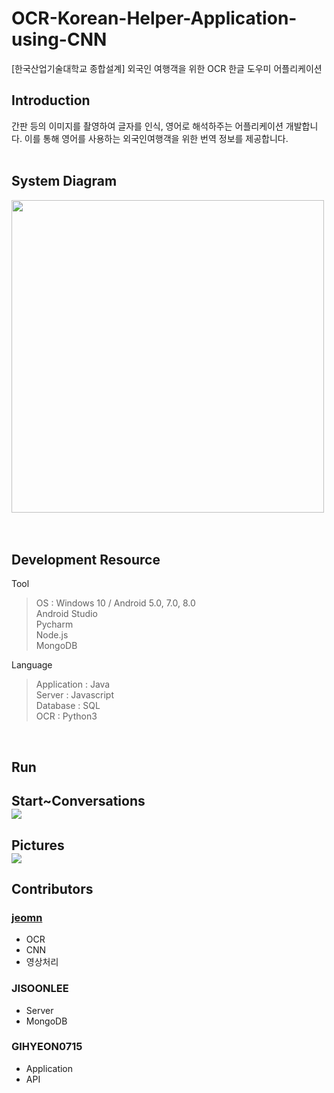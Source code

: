 # OCR-Korean-Helper-Application-using-CNN
[한국산업기술대학교 종합설계] 외국인 여행객을 위한 OCR 한글 도우미 어플리케이션

## Introduction
 간판 등의 이미지를 촬영하여 글자를 인식, 영어로 해석하주는 어플리케이션 개발합니다. 이를 통해 영어를 사용하는 외국인여행객을 위한 번역 정보를 제공합니다.
 <br>
 <br>
## System Diagram
<img width = 500 src=https://user-images.githubusercontent.com/46081831/104265753-a2bb1600-54d1-11eb-81a8-bd8d86efc1dc.png> <br>
<br>
<br>

## Development Resource
Tool <br>
  >OS : Windows 10 / Android 5.0, 7.0, 8.0 <br>
  Android Studio <br>
  Pycharm <br>
  Node.js <br>
  MongoDB <br>
  
Language <br>
  >Application : Java <br>
  Server : Javascript <br>
  Database : SQL <br>
  OCR : Python3 <br>
<br>

## Run
<div>
  <h2>Start~Conversations <br>
  <img src="https://user-images.githubusercontent.com/46081831/104111216-bd02c180-5322-11eb-8f06-441ae60316da.gif">
  </h2>
  <h2>Pictures <br>
  <img src="https://user-images.githubusercontent.com/46081831/104111220-c5f39300-5322-11eb-9374-9ed55d8321be.gif">
  </h2>
</div>

## Contributors
### [jeomn](https://github.com/jeomn/Korean-OCR-Application-using-CNN/)
* OCR
* CNN
* 영상처리

### JISOONLEE
* Server
* MongoDB
### GIHYEON0715
* Application
* API
